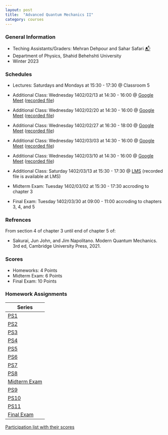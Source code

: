 ```yaml
---
layout: post
title:  "Advanced Quantum Mechanics II"
category: courses
---
```


### General Information
+ Teching Assistants/Graders: Mehran Dehpour and Sahar Safari [📬][sahar_mail]
+ Department of Physics, Shahid Behehshti University
+ Winter 2023

### Schedules
+ Lectures: Saturdays and Mondays at 15:30 - 17:30 @ Classroom 5

+ Additional Class: Wednesday 1402/02/13 at 14:30 - 16:00 @ [Google Meet][gmeet] ([recorded file][a1])
+ Additional Class: Wednesday 1402/02/20 at 14:30 - 16:00 @ [Google Meet][gmeet] ([recorded file][a2])
+ Additional Class: Wednesday 1402/02/27 at 16:30 - 18:00 @ [Google Meet][gmeet] ([recorded file][a3])
+ Additional Class: Wednesday 1402/03/03 at 14:30 - 16:00 @ [Google Meet][gmeet] ([recorded file][a4])
+ Additional Class: Wednesday 1402/03/10 at 14:30 - 16:00 @ [Google Meet][gmeet] ([recorded file][a5])
+ Additional Class: Saturday 1402/03/13 at 15:30 - 17:30 @ [LMS][LMS] (recorded file is available at LMS)

+ Midterm Exam: Tuesday 1402/03/02 at 15:30 - 17:30 accroding to chapter 3
+ Final Exam: Tuesday 1402/03/30 at 09:00 - 11:00 accroding to chapters 3, 4, and 5

### Refrences
From section 4 of chapter 3 until end of chapter 5 of:
+ Sakurai, Jun John, and Jim Napolitano. Modern Quantum Mechanics. 3rd ed, Cambridge University Press, 2021.

### Scores
+ Homeworks: 4 Points
+ Midterm Exam: 6 Points
+ Final Exam: 10 Points

### Homework Assignments

|Series                        |
|------------------------------|
|[PS1][1]|[Solutions][S1]      |
|[PS2][2]|[Solutions][S2]      |
|[PS3][3]|[Solutions][S3]      |
|[PS4][4]|[Solutions][S4]      |
|[PS5][5]|[Solutions][S5]      |
|[PS6][6]|[Solutions][S6]      |
|[PS7][7]|[Solutions][S7]      |
|[PS8][8]|[Solutions][S8]      |
|[Midterm Exam][M]|[Solutions][SM]      |
|[PS9][9]|[Solutions][S9]      |
|[PS10][10]|[Solutions][S10]      |
|[PS11][11]|[Solutions][S11]      |
|[Final Exam][F]|[Solutions][SF]      |

[Participation list with their scores][parti]

[sahar_mail]:    mailto:shr.safari@mail.sbu.ac.ir
[gousheh_mail]:  mailto:ss-gousheh@sbu.ac.ir
[parti]: https://dehpour.github.io/2023-02-05-advanced-quantum-ii/Participation.pdf
[1]: http://dehpour.github.io/2023-02-05-advanced-quantum-ii/PS1.pdf
[S1]: http://dehpour.github.io/2023-02-05-advanced-quantum-ii/S1.pdf
[2]: http://dehpour.github.io/2023-02-05-advanced-quantum-ii/PS2.pdf
[S2]: http://dehpour.github.io/2023-02-05-advanced-quantum-ii/S2.pdf
[3]: http://dehpour.github.io/2023-02-05-advanced-quantum-ii/PS3.pdf
[S3]: http://dehpour.github.io/2023-02-05-advanced-quantum-ii/S3.pdf
[4]: http://dehpour.github.io/2023-02-05-advanced-quantum-ii/PS4.pdf
[S4]: http://dehpour.github.io/2023-02-05-advanced-quantum-ii/S4.pdf
[5]: http://dehpour.github.io/2023-02-05-advanced-quantum-ii/PS5.pdf
[S5]: http://dehpour.github.io/2023-02-05-advanced-quantum-ii/S5.pdf
[6]: http://dehpour.github.io/2023-02-05-advanced-quantum-ii/PS6.pdf
[S6]: http://dehpour.github.io/2023-02-05-advanced-quantum-ii/S6.pdf
[7]: http://dehpour.github.io/2023-02-05-advanced-quantum-ii/PS7.pdf
[S7]: http://dehpour.github.io/2023-02-05-advanced-quantum-ii/S7.pdf
[8]: http://dehpour.github.io/2023-02-05-advanced-quantum-ii/PS8.pdf
[S8]: http://dehpour.github.io/2023-02-05-advanced-quantum-ii/S8.pdf
[9]: http://dehpour.github.io/2023-02-05-advanced-quantum-ii/PS9.pdf
[S9]: http://dehpour.github.io/2023-02-05-advanced-quantum-ii/S9.pdf
[10]: http://dehpour.github.io/2023-02-05-advanced-quantum-ii/PS10.pdf
[S10]: http://dehpour.github.io/2023-02-05-advanced-quantum-ii/S10.pdf
[11]: http://dehpour.github.io/2023-02-05-advanced-quantum-ii/PS11.pdf
[S11]: http://dehpour.github.io/2023-02-05-advanced-quantum-ii/S11.pdf
[M]: http://dehpour.github.io/2023-02-05-advanced-quantum-ii/M.pdf
[SM]: http://dehpour.github.io/2023-02-05-advanced-quantum-ii/SM.pdf
[F]: http://dehpour.github.io/2023-02-05-advanced-quantum-ii/F.pdf
[SF]: http://dehpour.github.io/2023-02-05-advanced-quantum-ii/SF.pdf
[gmeet]: https://meet.google.com/ruk-cmwi-aie
[a1]: https://mailsbuacir-my.sharepoint.com/:v:/g/personal/m_dehpour_mail_sbu_ac_ir/EaYGUnq7b01Kten4VRtj3joBTKXFvqJbQdK-LS33c3P4Aw?e=vKZge1
[a2]: https://mailsbuacir-my.sharepoint.com/:v:/g/personal/m_dehpour_mail_sbu_ac_ir/EeYEc47uQKJFhnp27JRp1MoBz3zrODmhnefVrU5UZlVEsw?e=SS5W0l
[a3]: https://mailsbuacir-my.sharepoint.com/:v:/g/personal/m_dehpour_mail_sbu_ac_ir/EUrC374rV9RMq7zvWVjlpNkBuv7J2oqA_loMZDVMkuR4tg?e=Hfj06h
[a4]: https://mailsbuacir-my.sharepoint.com/:v:/g/personal/m_dehpour_mail_sbu_ac_ir/EZayRq1Fa4JIhH7SkDPW9jAB68-ZeKpZTyjeHvMvhOscpA?e=yU6ECw
[a5]: https://mailsbuacir-my.sharepoint.com/:v:/g/personal/m_dehpour_mail_sbu_ac_ir/EctB9K7J3PRIj_28Sr2atxMBAXb61vXQxrG7cu-3l9ZZtQ?e=BNYwuB
[LMS]: http://vu.sbu.ac.ir/
